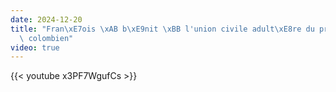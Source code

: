 ```yaml
---
date: 2024-12-20
title: "Fran\xE7ois \xAB b\xE9nit \xBB l'union civile adult\xE8re du pr\xE9sident\
  \ colombien"
video: true
---
```



{{< youtube x3PF7WgufCs >}}
